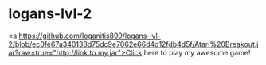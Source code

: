 # logans-lvl-2
<a https://github.com/loganitis899/logans-lvl-2/blob/ec0fe67a340138d75dc9e7062e66d4d12fdb4d5f/Atari%20Breakout.jar?raw=true="http://link.to.my.jar">Click here to play my awesome game!</a>
